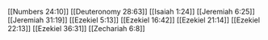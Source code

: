[[Numbers 24:10]]
[[Deuteronomy 28:63]]
[[Isaiah 1:24]]
[[Jeremiah 6:25]]
[[Jeremiah 31:19]]
[[Ezekiel 5:13]]
[[Ezekiel 16:42]]
[[Ezekiel 21:14]]
[[Ezekiel 22:13]]
[[Ezekiel 36:31]]
[[Zechariah 6:8]]

